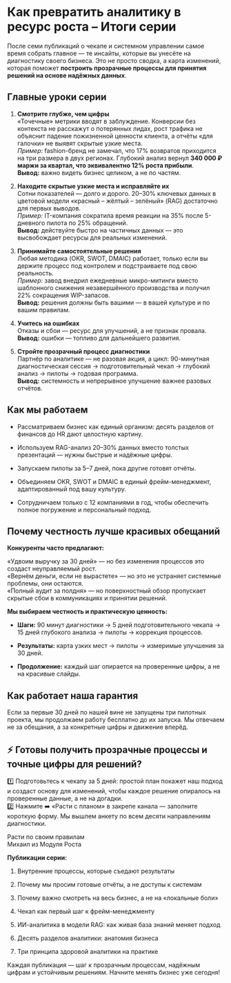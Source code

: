 # Как превратить аналитику в ресурс роста – Итоги серии

После семи публикаций о чекапе и системном управлении самое время собрать главное — те инсайты, которые вы унесёте на диагностику своего бизнеса. Это не просто сводка, а карта изменений, которая поможет **построить прозрачные процессы для принятия решений на основе надёжных данных**.

## Главные уроки серии

1. **Смотрите глубже, чем цифры**  
    «Точечные» метрики вводят в заблуждение. Конверсии без контекста не расскажут о потерянных лидах, рост трафика не объяснит падение пожизненной ценности клиента, а отчёты «для галочки» не выявят скрытые узкие места.  
    _Пример:_ fashion-бренд не замечал, что 17% возвратов приходится на три размера в двух регионах. Глубокий анализ вернул **340 000 ₽ маржи за квартал, что эквивалентно 12% роста прибыли**.  
    **Вывод:** важно видеть бизнес целиком, а не по частям.
    
2. **Находите скрытые узкие места и исправляйте их**  
    Сотни показателей — долго и дорого. 20–30% ключевых данных в цветовой модели «красный – жёлтый – зелёный» (RAG) достаточно для первых выводов.  
    _Пример:_ IT-компания сократила время реакции на 35% после 5-дневного пилота по 25% обращений.  
    **Вывод:** действуйте быстро на частичных данных — это высвобождает ресурсы для реальных изменений.
    
3. **Принимайте самостоятельные решения**  
    Любая методика (OKR, SWOT, DMAIC) работает, только если вы держите процесс под контролем и подстраиваете под свою реальность.  
    _Пример:_ завод внедрил ежедневные микро-митинги вместо шаблонного снижения незавершённого производства и получил 22% сокращения WIP-запасов.  
    **Вывод:** решения должны быть вашими — в вашей культуре и по вашим правилам.
    
4. **Учитесь на ошибках**  
    Отказы и сбои — ресурс для улучшений, а не признак провала.  
    **Вывод:** ошибки — топливо для дальнейшего развития.
    
5. **Стройте прозрачный процесс диагностики**  
    Партнёр по аналитике — не разовая акция, а цикл: 90-минутная диагностическая сессия → подготовительный чекап → глубокий анализ → пилоты → годовая программа.  
    **Вывод:** системность и непрерывное улучшение важнее разовых отчётов.
    

## Как мы работаем

- Рассматриваем бизнес как единый организм: десять разделов от финансов до HR дают целостную картину.
    
- Используем RAG-анализ 20–30% данных вместо толстых презентаций — нужны быстрые и надёжные цифры.
    
- Запускаем пилоты за 5–7 дней, пока другие готовят отчёты.
    
- Объединяем OKR, SWOT и DMAIC в единый фрейм-менеджмент, адаптированный под вашу культуру.
    
- Сотрудничаем только с 12 компаниями в год, чтобы обеспечить полное погружение и персональный подход.
    

## **Почему честность лучше красивых обещаний**

**Конкуренты часто предлагают:**

«Удвоим выручку за 30 дней» — но без изменения процессов это создаст неуправляемый рост.  
«Вернём деньги, если не вырастете» — но это не устраняет системные проблемы, они остаются.  
«Полный аудит за полдня» — но поверхностный обзор пропускает скрытые сбои в коммуникациях и принятии решений.

**Мы выбираем честность и практическую ценность:**

- **Шаги:** 90 минут диагностики → 5 дней подготовительного чекапа → 15 дней глубокого анализа → пилоты → коррекция процессов.
    
- **Результаты:** карта узких мест → пилоты → измеримые улучшения за 30 дней.
    
- **Продолжение:** каждый шаг опирается на проверенные цифры, а не на красивые слайды.
    

## **Как работает наша гарантия**

Если за первые 30 дней по нашей вине не запущены три пилотных проекта, мы продолжаем работу бесплатно до их запуска. Мы отвечаем не за обещания, а за конкретные цифры и движение вперёд.

## ⚡️ **Готовы получить прозрачные процессы и точные цифры для решений?**

1️⃣ Подготовьтесь к чекапу за 5 дней: простой план покажет наш подход и создаст основу для изменений, чтобы каждое решение опиралось на проверенные данные, а не на догадки.  
2️⃣ Нажмите ➡️ «Расти с планом» в закрепе канала — заполните короткую форму. Мы вышлем анкету по всем десяти направлениям диагностики.

Расти по своим правилам  
Михаил из Модуля Роста

**Публикации серии:**

1. Внутренние процессы, которые съедают результаты
    
2. Почему мы просим готовые отчёты, а не доступы к системам
    
3. Почему важно смотреть на весь бизнес, а не на «локальные боли»
    
4. Чекап как первый шаг к фрейм-менеджменту
    
5. ИИ-аналитика в модели RAG: как живая база знаний меняет подход
    
6. Десять разделов аналитики: анатомия бизнеса
    
7. Три принципа здоровой аналитики на практике
    

Каждая публикация — шаг к прозрачным процессам, надёжным цифрам и устойчивым решениям. Начните менять бизнес уже сегодня!
